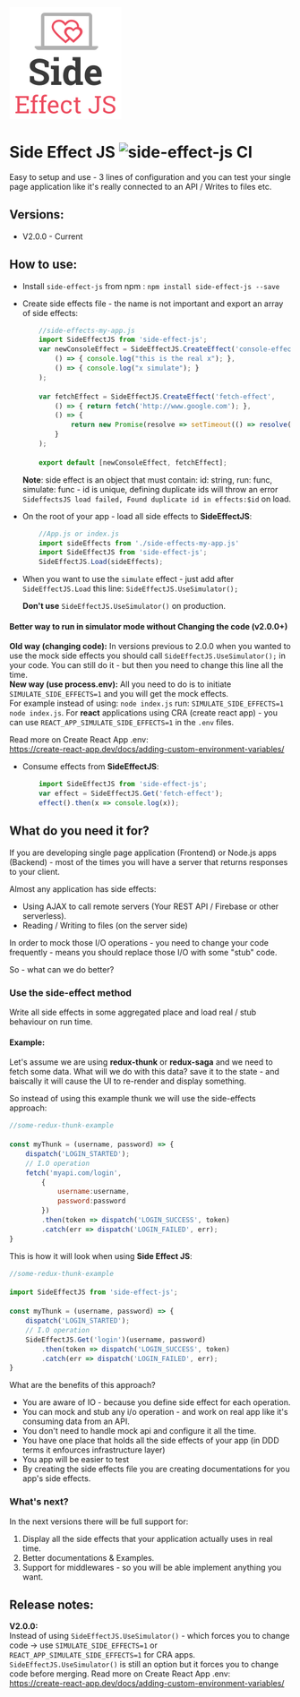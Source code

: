 ![](https://github.com/eladbash/side-effect-emulator/blob/master/logo.png)
# Side Effect JS ![side-effect-js CI](https://github.com/eladbash/side-effect-emulator/workflows/side-effect-js%20CI/badge.svg)
Easy to setup and use - 3 lines of configuration and you can test your single page application like it's really connected to an API / Writes to files etc.

## Versions:
* V2.0.0 - Current

## How to use:
* Install `side-effect-js` from npm : `npm install side-effect-js --save`
* Create side effects file - the name is not important and export an array of side effects:
	```javascript
		//side-effects-my-app.js
		import SideEffectJS from 'side-effect-js';
		var newConsoleEffect = SideEffectJS.CreateEffect('console-effect',
			() => { console.log("this is the real x"); },
			() => { console.log("x simulate"); }
		);

		var fetchEffect = SideEffectJS.CreateEffect('fetch-effect',
			() => { return fetch('http://www.google.com'); },
			() => {
				return new Promise(resolve => setTimeout(() => resolve("google test"), 2000));
			}
		);

		export default [newConsoleEffect, fetchEffect];
	```
	**Note**: side effect is an object that must contain: id: string, run: func, simulate: func - id is unique, defining duplicate ids will throw an error `SideffectsJS load failed, Found duplicate id in effects:$id` on load.
	

* On the root of your app - load all side effects to **SideEffectJS**:
	```javascript
		//App.js or index.js
		import sideEffects from './side-effects-my-app.js'
		import SideEffectJS from 'side-effect-js';
		SideEffectJS.Load(sideEffects);
	```

* When you want to use the `simulate` effect - just add after `SideEffectJS.Load` this line: `SideEffectJS.UseSimulator();
`

	 **Don't use** `SideEffectJS.UseSimulator()` on production.
#### Better way to run in simulator mode without Changing the code (v2.0.0+)
**Old way (changing code):**
In versions previous to 2.0.0 when you wanted to use the mock side effects you should call `SideEffectJS.UseSimulator();` in your code.
You can still do it - but then you need to change this line all the time.<br/>
**New way (use process.env):**
All you need to do is to initiate `SIMULATE_SIDE_EFFECTS=1` and you will get the mock effects.<br/>
For example instead of using: `node index.js` run: `SIMULATE_SIDE_EFFECTS=1 node index.js`.
For **react** applications using CRA (create react app) - you can use `REACT_APP_SIMULATE_SIDE_EFFECTS=1` in the `.env` files.


Read more on Create React App .env: <br/> https://create-react-app.dev/docs/adding-custom-environment-variables/

* Consume effects from **SideEffectJS**: 
	```javascript
		import SideEffectJS from 'side-effect-js';
		var effect = SideEffectJS.Get('fetch-effect');
		effect().then(x => console.log(x));
	```
## What do you need it for?
If you are developing single page application (Frontend) or Node.js apps (Backend) - most of the times you will have a server that returns responses to your client.

Almost any application has side effects:

* Using AJAX to call remote servers (Your REST API / Firebase or other serverless).
* Reading / Writing to files (on the server side)

In order to mock those I/O operations - you need to change your code frequently - means you should replace those I/O with some "stub" code.

So - what can we do better?

### Use the side-effect method
Write all side effects in some aggregated place and load real / stub behaviour on run time.

#### Example:

Let's assume we are using **redux-thunk** or **redux-saga** and we need to fetch some data.
What will we do with this data? save it to the state - and baiscally it will cause the UI to re-render and display something. 

So instead of using this example thunk we will use the side-effects approach:
```javascript
//some-redux-thunk-example

const myThunk = (username, password) => {
	dispatch('LOGIN_STARTED');
	// I.O operation
	fetch('myapi.com/login',
		{
			username:username,
			password:password
		})
		.then(token => dispatch('LOGIN_SUCCESS', token)
		.catch(err => dispatch('LOGIN_FAILED', err);
}
```

This is how it will look when using **Side Effect JS**:
```javascript
//some-redux-thunk-example

import SideEffectJS from 'side-effect-js';

const myThunk = (username, password) => {
	dispatch('LOGIN_STARTED');
	// I.O operation
	SideEffectJS.Get('login')(username, password)
		.then(token => dispatch('LOGIN_SUCCESS', token)
		.catch(err => dispatch('LOGIN_FAILED', err);
}
```

What are the benefits of this approach?

* You are aware of IO - because you define side effect for each operation.
* You can mock and stub any i/o operation - and work on real app like it's consuming data from an API.
* You don't need to handle mock api and configure it all the time.
* You have one place that holds all the side effects of your app (in DDD terms it enfources infrastructure layer)
* You app will be easier to test 
* By creating the side effects file you are creating documentations for you app's side effects.

### What's next?
In the next versions there will be full support for:

1. Display all the side effects that your application actually uses in real time.
2. Better documentations & Examples.
3. Support for middlewares - so you will be able implement anything you want.

## Release notes:
**V2.0.0:** <br/>
Instead of using `SideEffectJS.UseSimulator()` - which forces you to change code -> use `SIMULATE_SIDE_EFFECTS=1` or `REACT_APP_SIMULATE_SIDE_EFFECTS=1` for CRA apps.
`SideEffectJS.UseSimulator()` is still an option but it forces you to change code before merging.
Read more on Create React App .env: <br/> https://create-react-app.dev/docs/adding-custom-environment-variables/


